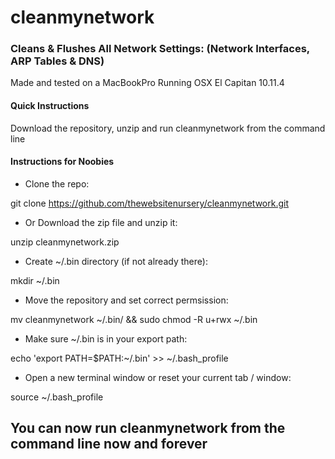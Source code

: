 # cleanmynetwork #

### Cleans &amp; Flushes All Network Settings: (Network Interfaces, ARP Tables &amp; DNS)

Made and tested on a MacBookPro Running OSX El Capitan 10.11.4

#### Quick Instructions

Download the repository, unzip and run cleanmynetwork from the command line

#### Instructions for Noobies

* Clone the repo: 

git clone https://github.com/thewebsitenursery/cleanmynetwork.git

* Or Download the zip file and unzip it: 

unzip cleanmynetwork.zip

* Create ~/.bin directory (if not already there): 

mkdir ~/.bin

* Move the repository and set correct permsission: 

mv cleanmynetwork ~/.bin/ && sudo chmod -R u+rwx ~/.bin

* Make sure ~/.bin is in your export path: 

echo 'export PATH=$PATH:~/.bin'  >> ~/.bash_profile

* Open a new terminal window or reset your current tab / window: 

source ~/.bash_profile

## You can now run cleanmynetwork from the command line now and forever






